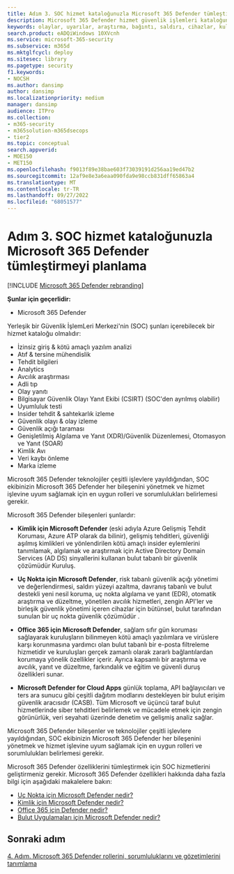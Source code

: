 ```yaml
---
title: Adım 3. SOC hizmet kataloğunuzla Microsoft 365 Defender tümleştirmeyi planlama
description: Microsoft 365 Defender hizmet güvenlik işlemleri kataloğunuzla tümleştirmenin temelleri.
keywords: olaylar, uyarılar, araştırma, bağıntı, saldırı, cihazlar, kullanıcılar, kimlikler, kimlik, posta kutusu, e-posta, 365, Microsoft, m365, olay yanıtı, siber saldırı, secops, güvenlik işlemleri, soc
search.product: eADQiWindows 10XVcnh
ms.service: microsoft-365-security
ms.subservice: m365d
ms.mktglfcycl: deploy
ms.sitesec: library
ms.pagetype: security
f1.keywords:
- NOCSH
ms.author: dansimp
author: dansimp
ms.localizationpriority: medium
manager: dansimp
audience: ITPro
ms.collection:
- m365-security
- m365solution-m365dsecops
- tier2
ms.topic: conceptual
search.appverid:
- MOE150
- MET150
ms.openlocfilehash: f9013f89e38bae603f73039191d256aa19ed47b2
ms.sourcegitcommit: 12af9e8e3a6eaa090fda9e98ccb831dff65863a4
ms.translationtype: MT
ms.contentlocale: tr-TR
ms.lasthandoff: 09/27/2022
ms.locfileid: "68051577"
---
```

# <a name="step-3-plan-for-microsoft-365-defender-integration-with-your-soc-catalog-of-services"></a>Adım 3. SOC hizmet kataloğunuzla Microsoft 365 Defender tümleştirmeyi planlama

[!INCLUDE [Microsoft 365 Defender rebranding](../includes/microsoft-defender.md)]

**Şunlar için geçerlidir:**
- Microsoft 365 Defender

Yerleşik bir Güvenlik İşlemLeri Merkezi'nin (SOC) şunları içerebilecek bir hizmet kataloğu olmalıdır:

- İzinsiz giriş & kötü amaçlı yazılım analizi
- Atıf & tersine mühendislik
- Tehdit bilgileri
- Analytics
- Avcılık araştırması
- Adli tıp
- Olay yanıtı 
- Bilgisayar Güvenlik Olayı Yanıt Ekibi (CSIRT) (SOC'den ayrılmış olabilir) 
- Uyumluluk testi
- Insider tehdit & sahtekarlık izleme
- Güvenlik olayı & olay izleme 
- Güvenlik açığı taraması
- Genişletilmiş Algılama ve Yanıt (XDR)/Güvenlik Düzenlemesi, Otomasyon ve Yanıt (SOAR)
- Kimlik Avı
- Veri kaybı önleme
- Marka izleme

Microsoft 365 Defender teknolojiler çeşitli işlevlere yayıldığından, SOC ekibinizin Microsoft 365 Defender her bileşenini yönetmek ve hizmet işlevine uyum sağlamak için en uygun rolleri ve sorumlulukları belirlemesi gerekir.

Microsoft 365 Defender bileşenleri şunlardır:

- **Kimlik için Microsoft Defender** (eski adıyla Azure Gelişmiş Tehdit Koruması, Azure ATP olarak da bilinir), gelişmiş tehditleri, güvenliği aşılmış kimlikleri ve yönlendirilen kötü amaçlı insider eylemlerini tanımlamak, algılamak ve araştırmak için Active Directory Domain Services (AD DS) sinyallerini kullanan bulut tabanlı bir güvenlik çözümüdür Kuruluş.

- **Uç Nokta için Microsoft Defender**, risk tabanlı güvenlik açığı yönetimi ve değerlendirmesi, saldırı yüzeyi azaltma, davranış tabanlı ve bulut destekli yeni nesil koruma, uç nokta algılama ve yanıt (EDR), otomatik araştırma ve düzeltme, yönetilen avcılık hizmetleri, zengin API'ler ve birleşik güvenlik yönetimi içeren cihazlar için bütünsel, bulut tarafından sunulan bir uç nokta güvenlik çözümüdür .

 - **Office 365 için Microsoft Defender**, sağlam sıfır gün koruması sağlayarak kuruluşların bilinmeyen kötü amaçlı yazılımlara ve virüslere karşı korunmasına yardımcı olan bulut tabanlı bir e-posta filtreleme hizmetidir ve kuruluşları gerçek zamanlı olarak zararlı bağlantılardan korumaya yönelik özellikler içerir. Ayrıca kapsamlı bir araştırma ve avcılık, yanıt ve düzeltme, farkındalık ve eğitim ve güvenli duruş özellikleri sunar.

- **Microsoft Defender for Cloud Apps** günlük toplama, API bağlayıcıları ve ters ara sunucu gibi çeşitli dağıtım modlarını destekleyen bir bulut erişim güvenlik aracısıdır (CASB). Tüm Microsoft ve üçüncü taraf bulut hizmetlerinde siber tehditleri belirlemek ve mücadele etmek için zengin görünürlük, veri seyahati üzerinde denetim ve gelişmiş analiz sağlar.

Microsoft 365 Defender bileşenler ve teknolojiler çeşitli işlevlere yayıldığından, SOC ekibinizin Microsoft 365 Defender her bileşenini yönetmek ve hizmet işlevine uyum sağlamak için en uygun rolleri ve sorumlulukları belirlemesi gerekir.

Microsoft 365 Defender özelliklerini tümleştirmek için SOC hizmetlerini geliştirmeniz gerekir. Microsoft 365 Defender özellikleri hakkında daha fazla bilgi için aşağıdaki makalelere bakın:

- [Uç Nokta için Microsoft Defender nedir?](/microsoft-365/security/defender-endpoint/microsoft-defender-endpoint)
- [Kimlik için Microsoft Defender nedir?](/defender-for-identity/what-is)
- [Office 365 için Defender nedir?](/microsoft-365/security/defender/microsoft-365-defender)
- [Bulut Uygulamaları için Microsoft Defender nedir?](/cloud-app-security/what-is-cloud-app-security)

## <a name="next-step"></a>Sonraki adım

[4. Adım. Microsoft 365 Defender rollerini, sorumluluklarını ve gözetimlerini tanımlama](integrate-microsoft-365-defender-secops-roles.md)
